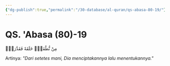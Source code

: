 ```yaml
---
{"dg-publish":true,"permalink":"/30-database/al-quran/qs-abasa-80-19/"}
---
```



# QS. 'Abasa (80)-19
مِنْ نُّطْفَةٍۗ خَلَقَهٗ فَقَدَّرَهٗۗ

Artinya: *"Dari setetes mani, Dia menciptakannya lalu menentukannya."*
